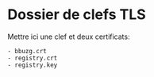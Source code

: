 # Dossier de clefs TLS

Mettre ici une clef et deux certificats:

    - bbuzg.crt
    - registry.crt
    - registry.key